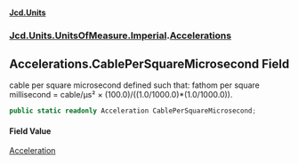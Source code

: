 #### [Jcd.Units](index.md 'index')
### [Jcd.Units.UnitsOfMeasure.Imperial](Jcd.Units.UnitsOfMeasure.Imperial.md 'Jcd.Units.UnitsOfMeasure.Imperial').[Accelerations](Accelerations.md 'Jcd.Units.UnitsOfMeasure.Imperial.Accelerations')

## Accelerations.CablePerSquareMicrosecond Field

cable per square microsecond defined such that: fathom per square millisecond = cable/μs² × (100.0)/((1.0/1000.0)*(1.0/1000.0)).

```csharp
public static readonly Acceleration CablePerSquareMicrosecond;
```

#### Field Value
[Acceleration](Acceleration.md 'Jcd.Units.UnitTypes.Acceleration')